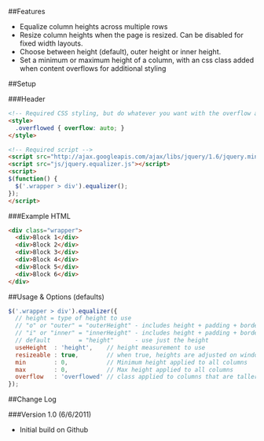 ##Features

* Equalize column heights across multiple rows
* Resize column heights when the page is resized. Can be disabled for fixed width layouts.
* Choose between height (default), outer height or inner height.
* Set a minimum or maximum height of a column, with an css class added when content overflows for additional styling

##Setup

###Header

```html
<!-- Required CSS styling, but do whatever you want with the overflow and other styling -->
<style>
  .overflowed { overflow: auto; }
</style>

<!-- Required script -->
<script src="http://ajax.googleapis.com/ajax/libs/jquery/1.6/jquery.min.js"></script>
<script src="js/jquery.equalizer.js"></script>
<script>
$(function() {
  $('.wrapper > div').equalizer();
});
</script>

```

###Example HTML
```html
<div class="wrapper">
  <div>Block 1</div>
  <div>Block 2</div>
  <div>Block 3</div>
  <div>Block 4</div>
  <div>Block 5</div>
  <div>Block 6</div>
</div>
```

##Usage & Options (defaults)

```javascript
$('.wrapper > div').equalizer({
  // height = type of height to use
  // "o" or "outer" = "outerHeight" - includes height + padding + border + margin
  // "i" or "inner" = "innerHeight" - includes height + padding + border
  // default        = "height"      - use just the height
  useHeight  : 'height',    // height measurement to use
  resizeable : true,        // when true, heights are adjusted on window resize
  min        : 0,           // Minimum height applied to all columns
  max        : 0,           // Max height applied to all columns
  overflow   : 'overflowed' // class applied to columns that are taller than the allowable max
});
```

##Change Log

###Version 1.0 (6/6/2011)

* Initial build on Github